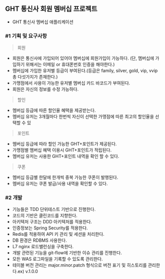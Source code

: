 ## GHT 통신사 회원 멤버십 프로젝트

- GHT 통신사 멤버십 애플리케이션
  
### #1 기획 및 요구사항

> 회원

- 회원은 통신사에 가입되어 있어야 멤버십에 회원가입이 가능하다. (단, 멤버십에 가입하기 위해서는 이메일 or 휴대폰번호 인증을 해야한다.)
- 멤버십에 가입한 유저별 등급이 부여된다.(등급은 family, silver, gold, vip, vvip 총 다섯가지가 존재한다.)
- 가맹점에서 사용이 가능한 유저별 멤버십 카드 바코드가 부여된다.
- 회원은 자신의 정보를 수정 가능하다.
  
> 할인

- 멤버십 등급에 따른 할인율 혜택을 제공받는다.
- 멤버십 유저는 3개월마다 한번씩 자신이 선택한 가맹점에 따른 최고의 할인율을 선택할 수 있

> 포인트

- 멤버십 등급에 따라 할인 가능한 GHT+포인트가 제공된다.
- 가맹점별 멤버십 혜택 이용시 GHT+포인트가 적립된다.
- 멤버십 유저는 사용한 GHT+포인트 내역을 확인 할 수 있다.

> 쿠폰

- 멤버십 등급별 한달에 한개씩 중복 가능한 쿠폰이 발행된다.
- 멤버십 유저는 쿠폰 발급/사용 내역을 확인할 수 있다.

### #2 개발

- 기능들은 TDD 단위테스트 기반으로 진행한다.
- 코드의 기반은 클린코드를 지향한다.
- 아키텍처 구조는 DDD 아키텍처를 적용한다.
- 인증정보는 Spring Security를 적용한다.
- Redis를 적용하여 API 키 관리 및 세션을 처리한다.
- DB 환경은 RDBMS 사용한다.
- L7 nginx 로드밸런싱을 구축한다.
- 개발 관련된 기능을 git-flow에 기반한 이슈 관리를 진행한다.
- 모든 WAS 로그파일을 기록할 수 있도록 관리한다.
- 테이블 버전 관리는 major.minor.patch 형식으로 버전 표기 및 히스토리를 관리한다.ex) v.1.0.0